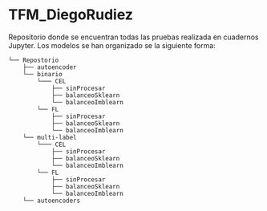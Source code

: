 # TFM_DiegoRudiez
Repositorio donde se encuentran todas las pruebas realizada en cuadernos Jupyter. Los modelos se han organizado se la siguiente forma:

```.
└── Repostorio
    ├── autoencoder
    └── binario
        └─── CEL
            ├── sinProcesar
            ├── balanceoSklearn
            └── balanceoImblearn
        └── FL
            ├── sinProcesar
            ├── balanceoSklearn
            └── balanceoImblearn
    └── multi-label
        └─── CEL
            ├── sinProcesar
            ├── balanceoSklearn
            └── balanceoImblearn
        └── FL
            ├── sinProcesar
            ├── balanceoSklearn
            └── balanceoImblearn
    └── autoencoders
```
